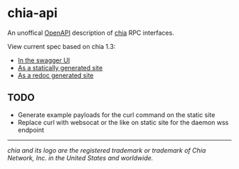 # chia-api

An unoffical [OpenAPI](https://www.openapis.org/) description of [chia](https://github.com/Chia-Network/chia-blockchain) RPC interfaces.

View current spec based on chia 1.3:

- [In the swagger UI](https://dkackman.github.io/chia-api/?urls.primaryName=Full%20Node)
- [As a statically generated site](https://dkackman.github.io/chia-api/static/)
- [As a redoc generated site](https://dkackman.github.io/chia-api/redoc/)

## TODO

- Generate example payloads for the curl command on the static site
- Replace curl with websocat or the like on static site for the daemon wss endpoint

___

_chia and its logo are the registered trademark or trademark of Chia Network, Inc. in the United States and worldwide._
